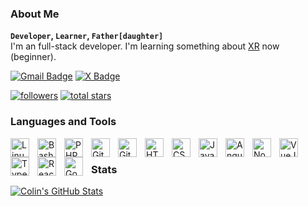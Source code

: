 ### About Me
**`Developer`, `Learner`, `Father[daughter]`**
<br />
I'm an full-stack developer. I'm learning something about [XR](https://en.wikipedia.org/wiki/Mixed_reality) now (beginner).

[![Gmail Badge](https://img.shields.io/badge/-Gmail-c14438?style=flat-square&logo=Gmail&logoColor=white&link=mailto:linuxtaolinran@gmail.com)](mailto:linuxtaolinran@gmail.com) [![X Badge](https://img.shields.io/badge/-Lin-1ca0f1?style=flat-square&labelColor=1ca0f1&logo=x&logoColor=white&link=https://x.com/colintao404)](https://x.com/colintao404)

<p align="left">
  <a href="https://github.com/lin-credible?tab=followers">
    <img alt="followers" title="Follow me on Github" src="https://custom-icon-badges.demolab.com/github/followers/lin-credible?color=236ad3&labelColor=1155ba&style=for-the-badge&logo=person-add&label=Follow&logoColor=white"/></a>
  <a href="https://github.com/lin-credible?tab=repositories&sort=stargazers">
    <img alt="total stars" title="Total stars on GitHub" src="https://custom-icon-badges.demolab.com/github/stars/lin-credible?color=55960c&style=for-the-badge&labelColor=488207&logo=star"/></a>
</p>

### Languages and Tools

<img align="left" alt="Linux" width="30px" style="padding-right:10px;" src="https://cdn.jsdelivr.net/gh/devicons/devicon/icons/linux/linux-original.svg" />
<img align="left" alt="Bash" width="30px" style="padding-right:10px;" src="https://cdn.jsdelivr.net/gh/devicons/devicon/icons/bash/bash-original.svg" />
<img align="left" alt="PHP" width="30px" style="padding-right:10px;" src="https://cdn.jsdelivr.net/gh/devicons/devicon/icons/php/php-plain.svg" />
<img align="left" alt="Git" width="30px" style="padding-right:10px;" src="https://cdn.jsdelivr.net/gh/devicons/devicon/icons/git/git-original.svg" />
<img align="left" alt="GitHub" width="30px" style="padding-right:10px;" src="https://cdn.jsdelivr.net/gh/devicons/devicon/icons/github/github-original.svg" />
<img align="left" alt="HTML" width="30px" style="padding-right:10px;" src="https://cdn.jsdelivr.net/gh/devicons/devicon/icons/html5/html5-plain.svg" />
<img align="left" alt="CSS" width="30px" style="padding-right:10px;" src="https://cdn.jsdelivr.net/gh/devicons/devicon/icons/css3/css3-plain.svg" />
<img align="left" alt="JavaScript" width="30px" style="padding-right:10px;" src="https://cdn.jsdelivr.net/gh/devicons/devicon/icons/javascript/javascript-plain.svg" />
<img align="left" alt="Angular" width="30px" style="padding-right:10px;" src="https://cdn.jsdelivr.net/gh/devicons/devicon/icons/angularjs/angularjs-plain.svg" />
<img align="left" alt="NodeJS" width="30px" style="padding-right:10px;" src="https://cdn.jsdelivr.net/gh/devicons/devicon/icons/nodejs/nodejs-original.svg" />
<img align="left" alt="VueJS" width="30px" style="padding-right:10px;" src="https://cdn.jsdelivr.net/gh/devicons/devicon/icons/vuejs/vuejs-original.svg" />
<img align="left" alt="TypeScript" width="30px" style="padding-right:10px;" src="https://cdn.jsdelivr.net/gh/devicons/devicon/icons/typescript/typescript-plain.svg" />
<img align="left" alt="React" width="30px" style="padding-right:10px;" src="https://cdn.jsdelivr.net/gh/devicons/devicon/icons/react/react-original.svg" />
<img align="left" alt="Go" width="30px" style="padding-right:10px;" src="https://cdn.jsdelivr.net/gh/devicons/devicon/icons/go/go-original.svg" />
<br />

### Stats
<a href="https://github.com/lin-credible">
  <img align="center" src="https://github-readme-stats-sigma-five.vercel.app/api?username=lin-credible&show_icons=true&line_height=33&count_private=true&title_color=f8f8f3&text_color=f8f8f3&icon_color=8be9fd&bg_color=383a59" alt="Colin's GitHub Stats" />
</a>
